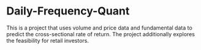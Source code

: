 # Daily-Frequency-Quant
This is a project that uses volume and price data and fundamental data to predict the cross-sectional rate of return. The project additionally explores the feasibility for retail investors.

